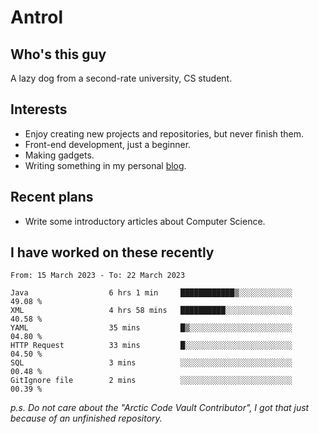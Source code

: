 # Antrol

## Who's this guy

A lazy dog from a second-rate university, CS student.

## Interests

* Enjoy creating new projects and repositories, but never finish them.
* Front-end development, just a beginner.
* Making gadgets.
* Writing something in my personal [blog](https://blog.antrol.xyz/).

## Recent plans

* Write some introductory articles about Computer Science.

<!--
* Try to develop a website for [Anime4KCPP](https://github.com/TianZerL/Anime4KCPP).
* Develop a Markdown renderer which user can customize its css, of course it is GUI-based.~~(If I could finish  it before getting bored)~~
* Work with my [teammates](https://github.com/SWJTU-Lazy-Dogs).
* Find something interests me, as a hobby after finishing my ~~boring~~ homework.
-->

## I have worked on these recently

<!--START_SECTION:waka-->

```text
From: 15 March 2023 - To: 22 March 2023

Java                  6 hrs 1 min     ████████████▒░░░░░░░░░░░░   49.08 %
XML                   4 hrs 58 mins   ██████████░░░░░░░░░░░░░░░   40.58 %
YAML                  35 mins         █▒░░░░░░░░░░░░░░░░░░░░░░░   04.80 %
HTTP Request          33 mins         █░░░░░░░░░░░░░░░░░░░░░░░░   04.50 %
SQL                   3 mins          ░░░░░░░░░░░░░░░░░░░░░░░░░   00.48 %
GitIgnore file        2 mins          ░░░░░░░░░░░░░░░░░░░░░░░░░   00.39 %
```

<!--END_SECTION:waka-->

*p.s.  Do not care about the "Arctic Code Vault Contributor", I got that just because of an unfinished repository.*

<!--
**qzmlgfj/qzmlgfj** is a ✨ _special_ ✨ repository because its `README.md` (this file) appears on your GitHub profile.

Here are some ideas to get you started:

- 🔭 I’m currently working on ...
- 🌱 I’m currently learning ...
- 👯 I’m looking to collaborate on ...
- 🤔 I’m looking for help with ...
- 💬 Ask me about ...
- 📫 How to reach me: ...
- 😄 Pronouns: ...
- ⚡ Fun fact: ...
-->
